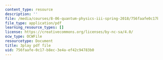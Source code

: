 ```yaml
---
content_type: resource
description: ''
file: /media/courses/8-06-quantum-physics-iii-spring-2018/756faafe0c17b8ec3e4aef42c94783b0_vK7T72HPQ10.pdf
file_type: application/pdf
learning_resource_types: []
license: https://creativecommons.org/licenses/by-nc-sa/4.0/
ocw_type: OCWFile
resourcetype: Document
title: 3play pdf file
uid: 756faafe-0c17-b8ec-3e4a-ef42c94783b0
---
```

